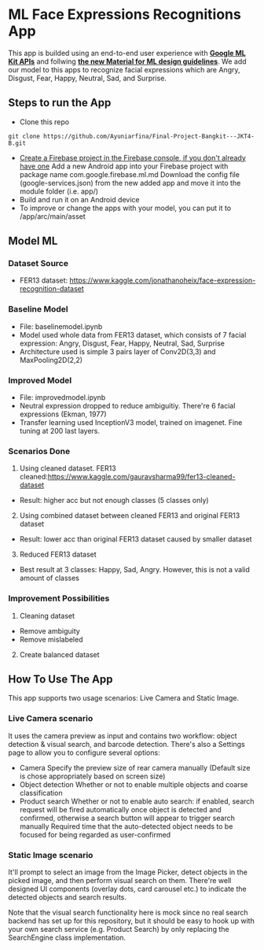 # ML Face Expressions Recognitions App

This app is builded using an end-to-end user experience with  <a href="https://developers.google.com/ml-kit" target="_blank">**Google ML Kit APIs**</a> and follwing <a href="https://material.io/collections/machine-learning/" target="_blank">**the new Material for ML design guidelines**</a>. We add our model to this apps to recognize facial expressions which are Angry, Disgust, Fear, Happy, Neutral, Sad, and Surprise.

## Steps to run the App
* Clone this repo
```shell
git clone https://github.com/Ayuniarfina/Final-Project-Bangkit---JKT4-B.git
```
* <a href="https://firebase.google.com/docs/android/setup">Create a Firebase project in the Firebase console, if you don't already have one</a>
Add a new Android app into your Firebase project with package name com.google.firebase.ml.md
Download the config file (google-services.json) from the new added app and move it into the module folder (i.e. app/)
* Build and run it on an Android device
* To improve or change the apps with your model, you can put it to /app/arc/main/asset

## Model ML
### Dataset Source

* FER13 dataset: https://www.kaggle.com/jonathanoheix/face-expression-recognition-dataset

### Baseline Model
* File: baselinemodel.ipynb
* Model used whole data from FER13 dataset, which consists of 7 facial expression: Angry, Disgust, Fear, Happy, Neutral, Sad, Surprise
* Architecture used is simple 3 pairs layer of Conv2D(3,3) and MaxPooling2D(2,2)

### Improved Model
* File: improvedmodel.ipynb
* Neutral expression dropped to reduce ambiguitiy. There're 6 facial expressions (Ekman, 1977)
* Transfer learning used InceptionV3 model, trained on imagenet. Fine tuning at 200 last layers.

### Scenarios Done
1. Using cleaned dataset. FER13 cleaned:https://www.kaggle.com/gauravsharma99/fer13-cleaned-dataset
  - Result: higher acc but not enough classes (5 classes only)
2. Using combined dataset between cleaned FER13 and original FER13 dataset
  - Result: lower acc than original FER13 dataset caused by smaller dataset
3. Reduced FER13 dataset
  - Best result at 3 classes: Happy, Sad, Angry. However, this is not a valid amount of classes

### Improvement Possibilities
1. Cleaning dataset 
  - Remove ambiguity
  - Remove mislabeled
2. Create balanced dataset

## How To Use The App
This app supports two usage scenarios: Live Camera and Static Image.

### Live Camera scenario
It uses the camera preview as input and contains two workflow: object detection & visual search, and barcode detection. There's also a Settings page to allow you to configure several options:

* Camera
Specify the preview size of rear camera manually (Default size is chose appropriately based on screen size)
* Object detection
Whether or not to enable multiple objects and coarse classification
* Product search
Whether or not to enable auto search: if enabled, search request will be fired automatically once object is detected and confirmed, otherwise a search button will appear to trigger search manually
Required time that the auto-detected object needs to be focused for being regarded as user-confirmed

### Static Image scenario
It'll prompt to select an image from the Image Picker, detect objects in the picked image, and then perform visual search on them. There're well designed UI components (overlay dots, card carousel etc.) to indicate the detected objects and search results.

Note that the visual search functionality here is mock since no real search backend has set up for this repository, but it should be easy to hook up with your own search service (e.g. Product Search) by only replacing the SearchEngine class implementation.
